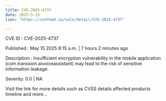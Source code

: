 ```yaml
---
title: CVE-2025-4737
date: 2025-5-15
lien: "https://cvefeed.io/vuln/detail/CVE-2025-4737"

---
```


CVE ID : CVE-2025-4737

Published :  May 15
2025
8:15 a.m. | 7 hours
2 minutes ago

Description : Insufficient encryption vulnerability in the mobile application (com.transsion.aivoiceassistant) may lead to the risk of sensitive information leakage.

Severity: 0.0 | NA

Visit the link for more details
such as CVSS details
affected products
timeline
and more...
